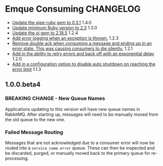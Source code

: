 # Emque Consuming CHANGELOG

- [Update the pipe-ruby gem to 0.3.1](https://github.com/emque/emque-consuming/pull/73) 1.4.0
- [Update minimum Ruby version to 2.3](https://github.com/emque/emque-consuming/pull/68) 1.3.0
- [Update the oj gem to 2.18.5](https://github.com/emque/emque-consuming/pull/67) 1.2.4
- [Add error logging when an exception is thrown.](https://github.com/emque/emque-consuming/pull/65) 1.2.3
- [Remove double ack when consuming a message and ending up in an error state. This was causing consumers to die silently.](https://github.com/emque/emque-consuming/pull/59) 1.2.1
- [Add in the ability to retry errors and back off with an exponential delay](https://github.com/emque/emque-consuming/pull/55) 1.2.0
- [Add in a configuration option to disable auto shutdown on reaching the error limit](https://github.com/emque/emque-consuming/pull/58) 1.1.3

## 1.0.0.beta4

### BREAKING CHANGE - New Queue Names
Applications updating to this version will have new queue names in RabbitMQ.
After starting up, messages will need to be manually moved
from the old queue to the new one.

### Failed Message Routing
Messages that are not acknowledged due to a consumer error will now be routed
into a `service_name.error` queue. These can then be inspected and be discarded,
purged, or manually moved back to the primary queue for re-processing.
